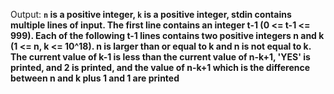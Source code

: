 Output: **`n` is a positive integer, `k` is a positive integer, stdin contains multiple lines of input. The first line contains an integer t-1 (0 <= t-1 <= 999). Each of the following t-1 lines contains two positive integers n and k (1 <= n, k <= 10^18). n is larger than or equal to k and n is not equal to k. The current value of k-1 is less than the current value of n-k+1, 'YES' is printed, and 2 is printed, and the value of n-k+1 which is the difference between n and k plus 1 and 1 are printed**